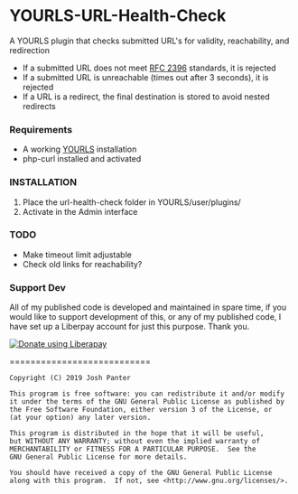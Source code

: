 # YOURLS-URL-Health-Check
A YOURLS plugin that checks submitted URL's for validity, reachability, and redirection

- If a submitted URL does not meet [RFC 2396](http://www.faqs.org/rfcs/rfc2396.html) standards, it is rejected
- If a submitted URL is unreachable (times out after 3 seconds), it is rejected
- If a URL is a redirect, the final destination is stored to avoid nested redirects

### Requirements
- A working [YOURLS](https://github.com/YOURLS/YOURLS) installation
- php-curl installed and activated

### INSTALLATION

1. Place the url-health-check folder in YOURLS/user/plugins/
2. Activate in the Admin interface

### TODO

- Make timeout limit adjustable
- Check old links for reachability?

### Support Dev
All of my published code is developed and maintained in spare time, if you would like to support development of this, or any of my published code, I have set up a Liberpay account for just this purpose. Thank you.

<noscript><a href="https://liberapay.com/joshu42/donate"><img alt="Donate using Liberapay" src="https://liberapay.com/assets/widgets/donate.svg"></a></noscript>

===========================

    Copyright (C) 2019 Josh Panter

    This program is free software: you can redistribute it and/or modify
    it under the terms of the GNU General Public License as published by
    the Free Software Foundation, either version 3 of the License, or
    (at your option) any later version.

    This program is distributed in the hope that it will be useful,
    but WITHOUT ANY WARRANTY; without even the implied warranty of
    MERCHANTABILITY or FITNESS FOR A PARTICULAR PURPOSE.  See the
    GNU General Public License for more details.

    You should have received a copy of the GNU General Public License
    along with this program.  If not, see <http://www.gnu.org/licenses/>.
